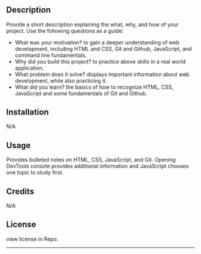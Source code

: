 # <Prework Study Guide Webpage>

## Description

Provide a short description explaining the what, why, and how of your project. Use the following questions as a guide:

- What was your motivation? to gain a deeper understanding of web development, including HTML and CSS, Git and Github, JavaScript, and command line fundamentals.
- Why did you build this project? to practice above skills in a real world application.
- What problem does it solve? displays important information about web development, while also practicing it.
- What did you learn? the basics of how to recognize HTML, CSS, JavaScript and some fundamentals of Git and Github.

## Installation

N/A

## Usage

Provides bulleted notes on HTML, CSS, JavaScript, and Git. Opening DevTools console provides additional information and JavaScript chooses one topic to study first.

## Credits

N/A

## License
view license in Repo.

---